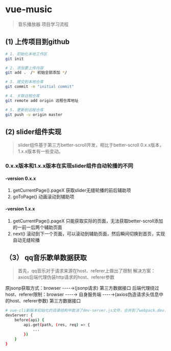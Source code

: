 # vue-music

> 音乐播放器 项目学习流程

## (1) 上传项目到github

``` bash
# 1. 初始化本地工作区
git init

# 2. 添加要上传内容
git add .  /* 初始全部添加 */

# 3. 提交到本地仓库
git commit -m "initial commit"

# 4. 关联远程仓库
git remote add origin 远程仓库地址

# 5. 更新到远程仓库
git push -u origin master
```

## (2) slider组件实现
> slider组件基于第三方better-scroll开发，相比于better-scroll 0.x.x版本，1.x.x版本有一些变动。

### 0.x.x版本和1.x.x版本在实现slider组件自动轮播的不同
#### -version 0.x.x
1. getCurrentPage().pageX 获取slider无缝轮播的前后辅助项
2. goToPage() 动画滚动到辅助项

#### -version 1.x.x
1. getCurrentPage().pageX 只能获取实际的页面，无法获取better-scroll添加的一前一后两个辅助页面
2. next() 滚动到下一个页面，可以滚动到辅助页面，然后瞬间切换到首页，实现自动无缝轮播


## （3） qq音乐歌单数据获取
> 首先，qq音乐对于请求来源在host、referer上做出了限制
> 解决方案：axios后端代理伪装http请求的host、referer参数

原jsonp获取方式：browser ----→(jsonp请求) 第三方数据接口 
后端代理绕过host、referer限制：browser ----→ 自身服务端 ----→(axios伪造请求头信息中的host、referer参数) 第三方数据接口

``` bash
# vue-cli新版本初始化的目录结构中取消了dev-server.js文件，合并到了webpack.dev.conf.js文件的devServer对象中，后端路由处理逻辑放在devServer的before方法中
devServer: {
    before(api) {
        api.get(path, (res, req) => {
            ...
        })
    }
}
```